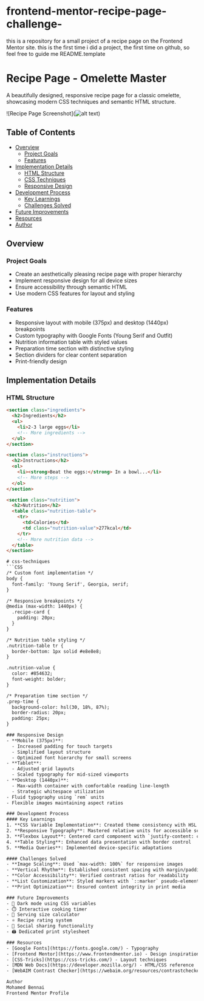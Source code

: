 # frontend-mentor-recipe-page-challenge-
this is a repository for a small project of a recipe page on the Frontend Mentor site. this is the first time i did a project, the first time on github, so feel free to guide me
README.template
# Recipe Page - Omelette Master

A beautifully designed, responsive recipe page for a classic omelette, showcasing modern CSS techniques and semantic HTML structure.

![Recipe Page Screenshot](![alt text](file:///c%3A/Users/anyone/Downloads/2025-07-29_21-28-03.png))

## Table of Contents

- [Overview](#overview)
  - [Project Goals](#project-goals)
  - [Features](#features)
- [Implementation Details](#implementation-details)
  - [HTML Structure](#html-structure)
  - [CSS Techniques](#css-techniques)
  - [Responsive Design](#responsive-design)
- [Development Process](#development-process)
  - [Key Learnings](#key-learnings)
  - [Challenges Solved](#challenges-solved)
- [Future Improvements](#future-improvements)
- [Resources](#resources)
- [Author](#author)

## Overview

### Project Goals
- Create an aesthetically pleasing recipe page with proper hierarchy
- Implement responsive design for all device sizes
- Ensure accessibility through semantic HTML
- Use modern CSS features for layout and styling

### Features
- Responsive layout with mobile (375px) and desktop (1440px) breakpoints
- Custom typography with Google Fonts (Young Serif and Outfit)
- Nutrition information table with styled values
- Preparation time section with distinctive styling
- Section dividers for clear content separation
- Print-friendly design


## Implementation Details

### HTML Structure
```html
<section class="ingredients">
  <h2>Ingredients</h2>
  <ul>
    <li>2-3 large eggs</li>
    <!-- More ingredients -->
  </ul>
</section>

<section class="instructions">
  <h2>Instructions</h2>
  <ol>
    <li><strong>Beat the eggs:</strong> In a bowl...</li>
    <!-- More steps -->
  </ol>
</section>

<section class="nutrition">
  <h2>Nutrition</h2>
  <table class="nutrition-table">
    <tr>
      <td>Calories</td>
      <td class="nutrition-value">277kcal</td>
    </tr>
    <!-- More nutrition data -->
  </table>
</section>

# css-techniques
```CSS
/* Custom font implementation */
body {
  font-family: 'Young Serif', Georgia, serif;
}

/* Responsive breakpoints */
@media (max-width: 1440px) {
  .recipe-card {
    padding: 20px;
  }
}

/* Nutrition table styling */
.nutrition-table tr {
  border-bottom: 1px solid #e8e8e8;
}

.nutrition-value {
  color: #854632;
  font-weight: bolder;
}

/* Preparation time section */
.prep-time {
  background-color: hsl(30, 18%, 87%);
  border-radius: 20px;
  padding: 25px;
}

### Responsive Design
- **Mobile (375px)**: 
  - Increased padding for touch targets
  - Simplified layout structure
  - Optimized font hierarchy for small screens
- **Tablet**:
  - Adjusted grid layouts
  - Scaled typography for mid-sized viewports
- **Desktop (1440px)**:
  - Max-width container with comfortable reading line-length
  - Strategic whitespace utilization
- Fluid typography using `rem` units
- Flexible images maintaining aspect ratios

### Development Process
#### Key Learnings
1. **CSS Variable Implementation**: Created theme consistency with HSL color values
2. **Responsive Typography**: Mastered relative units for accessible scaling
3. **Flexbox Layout**: Centered card component with `justify-content: center`
4. **Table Styling**: Enhanced data presentation with border control
5. **Media Queries**: Implemented device-specific adaptations

#### Challenges Solved
- **Image Scaling**: Used `max-width: 100%` for responsive images
- **Vertical Rhythm**: Established consistent spacing with margin/padding system
- **Color Accessibility**: Verified contrast ratios for readability
- **List Customization**: Styled markers with `::marker` pseudo-element
- **Print Optimization**: Ensured content integrity in print media

### Future Improvements
- 🌙 Dark mode using CSS variables
- ⏱️ Interactive cooking timer
- 🔢 Serving size calculator
- ⭐ Recipe rating system
- 📱 Social sharing functionality
- 🖨️ Dedicated print stylesheet

### Resources
- [Google Fonts](https://fonts.google.com/) - Typography
- [Frontend Mentor](https://www.frontendmentor.io) - Design inspiration
- [CSS-Tricks](https://css-tricks.com/) - Layout techniques
- [MDN Web Docs](https://developer.mozilla.org/) - HTML/CSS reference
- [WebAIM Contrast Checker](https://webaim.org/resources/contrastchecker/) - Accessibility

Author
Mohamed Bennai
Frontend Mentor Profile
